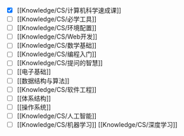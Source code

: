 - [x] [[Knowledge/CS/计算机科学速成课]]
- [ ] [[Knowledge/CS/必学工具]]
- [ ] [[Knowledge/CS/环境配置]]
- [ ] [[Knowledge/CS/Web开发]]
- [ ] [[Knowledge/CS/数学基础]]
- [ ] [[Knowledge/CS/编程入门]]
- [ ] [[Knowledge/CS/提问的智慧]]
- [ ] [[电子基础]]
- [ ] [[数据结构与算法]]
- [ ] [[Knowledge/CS/软件工程]]
- [ ] [[体系结构]]
- [ ] [[操作系统]]
- [ ] [[Knowledge/CS/人工智能]]
- [ ] [[Knowledge/CS/机器学习]]
[[Knowledge/CS/深度学习]]

